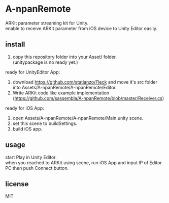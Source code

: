 # A-npanRemote
ARKit parameter streaming kit for Unity.  
enable to receive ARKit parameter from iOS device to Unity Editor easily.  


## install
1. copy this repository folder into your Asset/ folder.  
(unitypackage is no ready yet.)


ready for UnityEditor App:
1. download https://github.com/statianzo/Fleck and move it's src folder into Assets/A-npanRemote/A-npanRemote/Editor.
2. Write ARKit code like example implementation (https://github.com/sassembla/A-npanRemote/blob/master/Receiver.cs)


ready for iOS App:
1. open Assets/A-npanRemote/A-npanRemote/Main.unity scene.
2. set this scene to buildSettings.
3. build iOS app.


## usage

start Play in Unity Editor.  
when you reached to ARKit using scene, run iOS App and input IP of Editor PC then push Connect button.


## license
MIT